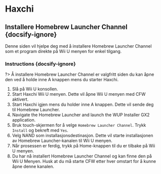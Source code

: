 # Haxchi

## Installere Homebrew Launcher Channel {docsify-ignore}

Denne siden vil hjelpe deg med å installere Homebrew Launcher Channel som et program direkte på Wii U menyen for enkel tilgang.

### Instructions {docsify-ignore}

?> Å installere Homebrew Launcher Channel er valgfritt siden du kan åpne den ved å holde inne A knappen mens du starter Haxchi.

1. Slå på Wii U konsollen.
1. Start Haxchi Wii U menyen. Dette vil åpne Wii U menyen med CFW aktivert.
1. Start Haxchi igjen mens du holder inne A knappen. Dette vil sende deg til Homebrew Launcher.
1. Navigate the Homebrew Launcher and launch the WUP Installer GX2 application.
1. Bruk touch-skjermen for å velge `Homebrew Launcher Channel`. Trykk `Install` og bekreft med `Yes`.
1. Velg NAND som installasjonsdestinasjon. Dette vil starte installasjonen av Homebrew Launcher-kanalen til Wii U menyen.
1. Når prosessen er ferdig, trykk på Home-knappen til du er tilbake på Wii U menyen.
1. Du har nå installert Homebrew Launcher Channel og kan finne den på Wii U Menyen. Husk at du må starte CFW etter hver omstart for å kunne åpne denne kanalen.